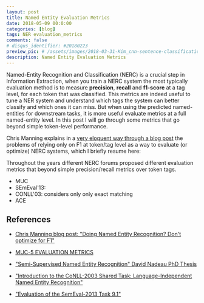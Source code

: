 ```yaml
---
layout: post
title: Named Entity Evaluation Metrics
date: 2018-05-09 00:0:00
categories: [blog]
tags: NER evaluation_metrics
comments: false
# disqus_identifier: #20180223
preview_pic: # /assets/images/2018-03-31-Kim_cnn-sentence-classification.png
description: Named Entity Evaluation Metrics
---
```

Named-Entity Recognition and Classification (NERC) is a crucial step in Information Extraction, when you train a NERC system the most typically evaluation method is to measure __precision__, __recall__ and __f1-score__ at a tag level, for each token that was classified. This metrics are indeed useful to tune a NER system and understand which tags the system can better classify and which ones it can miss. But when using the predicted named-entities for downstream tasks, it is more useful evaluate metrics at a full named-entity level. In this post I will go through some metrics that go beyond simple token-level performance.


Chris Manning explains in a [very eloquent way through a blog post](https://nlpers.blogspot.de/2006/08/doing-named-entity-recognition-dont.html) the problems of relying only on F1 at token/tag level as a way to evaluate (or optimize) NERC systems, which I briefly resume here:





Throughout the years different NERC forums proposed different evaluation metrics that beyond simple precision/recall metrics over token tags.

* MUC
* SEmEval'13:
* CONLL'03: considers only only exact matching
* ACE

<!--
But now think about Named Entity Recognition. You're chugging through text, and every now-and-again there is an entity, which your system recognizes or doesn't or fantasizes. I will use the notation word/GOLD/GUESS throughout, with O denoting the special background class of not-an-entity.

So there are stretches of plain text (drove/O/O along/O/O a/O/O narrow/O/O road/O/O). These are the non-coding regions of NER.

Then there are sequences (of one or more tokens) where there was an entity and the system guessed it right:
(in/O/O Palo/LOC/LOCAlto/LOC/LOC ./O/O),

where there was an entity but the system missed it:
(in/O/O Palo/LOC/O Alto/LOC/O ./O/O),

where there wasn't an entity but the system hypothesized one:
(an/O/O Awful/O/ORG Headache/O/ORG ./O/O).

Things look good up until here: those events map naturally on to the false negatives (fn), true positives (tp), false negatives (fp), and false positives (fp) of the simple classification case.


The problem is that there are other events that can happen. A system can notice that there is an entity but give it the wrong label: (I/O/O live/O/O in/O/O Palo/LOC/ORG Alto/LOC/ORG ./O/O).

A system can notice that there is an entity but get its boundaries wrong:
(Unless/O/PERS Karl/PERS/PERS Smith/PERS/PERS resigns/O/O).

Or it can make both mistakes at once:
(Unless/O/ORG Karl/PERS/ORG Smith/PERS/ORG resigns/O/O).

I'll call these events a labeling error (le), a boundary error (be), and a label-boundary error (lbe).
-->

<!--
https://github.com/comtravo/ct-backend/blob/master/python_lib/nlp_support/e2e_pipeline/score_annotations.py
https://github.com/jantrienes/nereval
-->

## __References__

* [Chris Manning blog post: "Doing Named Entity Recognition? Don't optimize for F1"](https://nlpers.blogspot.de/2006/08/doing-named-entity-recognition-dont.html)

* [MUC-5 EVALUATION METRICS](https://aclanthology.info/pdf/M/M93/M93-1007.pdf)

* ["Semi-Supervised Named Entity Recognition" David Nadeau PhD Thesis](http://cogprints.org/5859/1/Thesis-David-Nadeau.pdf)

* ["Introduction to the CoNLL-2003 Shared Task: Language-Independent Named Entity Recognition"](http://www.aclweb.org/anthology/W03-0419)

* ["Evaluation of the SemEval-2013 Task 9.1"](https://www.cs.york.ac.uk/semeval-2013/task9/data/uploads/semeval_2013-task-9_1-evaluation-metrics.pdf)